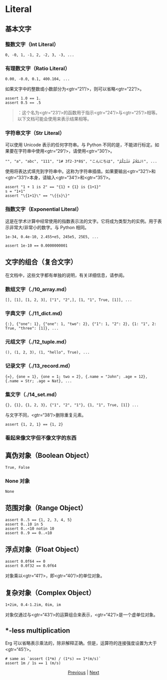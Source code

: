 # Literal

## 基本文字

### 整数文字（Int Literal）


```erg
0, -0, 1, -1, 2, -2, 3, -3, ...
```

### 有理数文字（Ratio Literal）


```erg
0.00, -0.0, 0.1, 400.104, ...
```

如果文字中的整数或小数部分为<gtr=“21”/>，则可以省略<gtr=“22”/>。


```erg
assert 1.0 == 1.
assert 0.5 == .5
```

> ：这个名为<gtr=“23”/>的函数用于指示<gtr=“24”/>与<gtr=“25”/>相等。
以下文档可能会使用来表示结果相等。

### 字符串文字（Str Literal）

可以使用 Unicode 表示的任何字符串。与 Python 不同的是，不能进行标定。如果要在字符串中使用<gtr=“29”/>，请使用<gtr=“30”/>。


```erg
"", "a", "abc", "111", "1# 3f2-3*8$", "こんにちは", "السَّلَامُ عَلَيْكُمْ", ...
```

使用将表达式填充到字符串中。这称为字符串插值。如果要输出<gtr=“32”/>和<gtr=“33”/>本身，请输入<gtr=“34”/>和<gtr=“35”/>。


```erg
assert "1 + 1 is 2" == "{1} + {1} is {1+1}"
s = "1+1"
assert "\{1+1}\" == "\{{s}\}"
```

### 指数文字（Exponential Literal）

这是在学术计算中经常使用的指数表示法的文字。它将成为类型为的实例。用于表示非常大/非常小的数字。与 Python 相同。


```erg
1e-34, 0.4e-10, 2.455+e5, 245e5, 25E5, ...
```


```erg
assert 1e-10 == 0.0000000001
```

## 文字的组合（复合文字）

在文档中，这些文字都有单独的说明，有关详细信息，请参阅。

### 数组文字（./10_array.md）


```erg
[], [1], [1, 2, 3], ["1", "2",], [1, "1", True, [1]], ...
```

### 字典文字（./11_dict.md）


```erg
{:}, {"one": 1}, {"one": 1, "two": 2}, {"1": 1, "2": 2}, {1: "1", 2: True, "three": [1]}, ...
```

### 元组文字（./12_tuple.md）


```erg
(), (1, 2, 3), (1, "hello", True), ...
```

### 记录文字（./13_record.md）


```erg
{=}, {one = 1}, {one = 1; two = 2}, {.name = "John"; .age = 12}, {.name = Str; .age = Nat}, ...
```

### 集文字（./14_set.md）


```erg
{}, {1}, {1, 2, 3}, {"1", "2", "1"}, {1, "1", True, [1]} ...
```

与文字不同，<gtr=“38”/>删除重复元素。


```erg
assert {1, 2, 1} == {1, 2}
```

### 看起来像文字但不像文字的东西

## 真伪对象（Boolean Object）


```erg
True, False
```

### None 对象


```erg
None
```

## 范围对象（Range Object）


```erg
assert 0..5 == {1, 2, 3, 4, 5}
assert 0..10 in 5
assert 0..<10 notin 10
assert 0..9 == 0..<10
```

## 浮点对象（Float Object）


```erg
assert 0.0f64 == 0
assert 0.0f32 == 0.0f64
```

对象乘以<gtr=“41”/>，即<gtr=“40”/>的单位对象。

## 复杂对象（Complex Object）


```erg
1+2im, 0.4-1.2im, 0im, im
```

对象仅通过与<gtr=“43”/>的运算组合来表示，<gtr=“42”/>是一个虚单位对象。

## *-less multiplication

Erg 可以省略表示乘法的，除非解释正确。但是，运算符的连接强度设置为大于<gtr=“45”/>。


```erg
# same as `assert (1*m) / (1*s) == 1*(m/s)`
assert 1m / 1s == 1 (m/s)
```

<p align='center'>
    <a href='./00_basic.md'>Previous</a> | <a href='./02_name.md'>Next</a>
</p>
